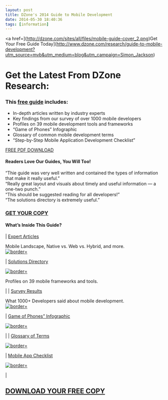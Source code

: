 ```yaml
---
layout: post
title: DZone's 2014 Guide to Mobile Development
date: 2014-05-30 18:40:36
tags: [information]
---
```


<a href=](http://dzone.com/sites/all/files/mobile-guide-cover_2.png)Get Your Free Guide Today](http://www.dzone.com/research/guide-to-mobile-development?utm_source=mvb&utm_medium=blog&utm_campaign=Simon_Jackson)

# Get the Latest From DZone Research:

### This [free guide](http://www.dzone.com/research/guide-to-mobile-development?utm_source=mvb&utm_medium=blog&utm_campaign=Simon_Jackson) includes:

- In-depth articles written by industry experts
- Key findings from our survey of over 1000 mobile developers
- Profiles on 39 mobile development tools and frameworks
- “Game of Phones” Infographic
- Glossary of common mobile development terms
- “Step-by-Step Mobile Application Development Checklist”

[FREE PDF DOWNLOAD](http://www.dzone.com/research/guide-to-mobile-development?utm_source=mvb&utm_medium=blog&utm_campaign=Simon_Jackson)

#### Readers Love Our Guides, You Will Too!

“Thie guide was very well written and contained the types of information that make it really useful.”  
“Really great layout and visuals about timely and useful information — a one-two punch.”  
“This should be suggested reading for all developers!”  
“The solutions directory is extremely useful.”

 

### [GET YOUR COPY](http://www.dzone.com/research/guide-to-mobile-development?utm_source=mvb&utm_medium=blog&utm_campaign=Simon_Jackson)

#### 

#### What’s Inside This Guide?

| [Expert Articles](http://library.dzone.com/assets/request/whitepaper/169291?utm_source=dzone&utm_medium=landing-page&utm_campaign=MobileGuide)

Mobile Landscape, Native vs. Web vs. Hybrid, and more.  
[![ border=](http://dzone.com/sites/all/files/article_0.png)](http://library.dzone.com/assets/request/whitepaper/169291?utm_source=dzone&utm_medium=landing-page&utm_campaign=MobileGuide)

 | [Solutions Directory](http://library.dzone.com/assets/request/whitepaper/169291?utm_source=dzone&utm_medium=landing-page&utm_campaign=MobileGuide)

[![ border=](http://dzone.com/sites/all/files/directory_0.png)](http://library.dzone.com/assets/request/whitepaper/169291?utm_source=dzone&utm_medium=landing-page&utm_campaign=MobileGuide)

Profiles on 39 mobile frameworks and tools.

 

 |
| [Survey Results](http://library.dzone.com/assets/request/whitepaper/169291?utm_source=dzone&utm_medium=landing-page&utm_campaign=MobileGuide)

What 1000+ Developers said about mobile development.  
[![ border=](http://dzone.com/sites/all/files/results_0.png)](http://library.dzone.com/assets/request/whitepaper/169291?utm_source=dzone&utm_medium=landing-page&utm_campaign=MobileGuide)

 | [Game of Phones” Infographic](http://library.dzone.com/assets/request/whitepaper/169291?utm_source=dzone&utm_medium=landing-page&utm_campaign=MobileGuide)

[![ border=](http://dzone.com/sites/all/files/inforgraphic_0.png)](http://library.dzone.com/assets/request/whitepaper/169291?utm_source=dzone&utm_medium=landing-page&utm_campaign=MobileGuide)

 |
| [Glossary of Terms](http://library.dzone.com/assets/request/whitepaper/169291?utm_source=dzone&utm_medium=landing-page&utm_campaign=MobileGuide)

[![ border=](http://dzone.com/sites/all/files/glossary_0.png)](http://library.dzone.com/assets/request/whitepaper/169291?utm_source=dzone&utm_medium=landing-page&utm_campaign=MobileGuide)

 | [Mobile App Checklist](http://library.dzone.com/assets/request/whitepaper/169291?utm_source=dzone&utm_medium=landing-page&utm_campaign=MobileGuide)

[![ border=](http://dzone.com/sites/all/files/checklist_0.png)](http://library.dzone.com/assets/request/whitepaper/169291?utm_source=dzone&utm_medium=landing-page&utm_campaign=MobileGuide)

 |

## [DOWNLOAD YOUR FREE COPY](http://www.dzone.com/research/guide-to-mobile-development?utm_source=mvb&utm_medium=blog&utm_campaign=Simon_Jackson)
